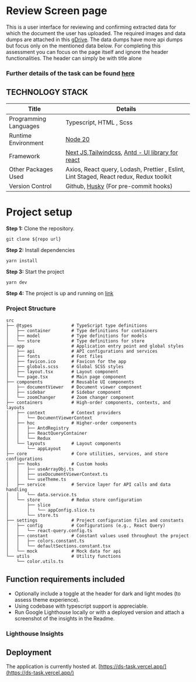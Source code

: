 # Review Screen page

This is a user interface for reviewing and confirming extracted data for which the document the user has uploaded. The
required images and data dumps are attached in
this [gDrive](https://drive.google.com/file/d/1vVayeGVpiTakSljgAH2xKcCS_s3L32Io/view?usp=sharing). The data dumps have
more api dumps but focus only on the mentioned data below.
For completing this assessment you can focus on the page itself and ignore the header functionalities. The header can
simply be with title alone

### Further details of the task can be found [here](https://docs.google.com/document/d/1Pn6U214pQohOOCt8bJsDQRLAnGtAi-PpbZa7YJnXEZU)

## TECHNOLOGY STACK

| Title                 | Details                                                                                                                                     |
|-----------------------|---------------------------------------------------------------------------------------------------------------------------------------------|
| Programming Languages | Typescript, HTML , Scss                                                                                                                     |
| Runtime Environment   | [Node 20](https://nodejs.org/en/blog/release/v20.9.0)                                                                                       |
| Framework             | [Next JS](https://nextjs.org),[Tailwindcss](https://tailwindcss.com/docs/installation), [Antd -  UI library for react](https://ant.design/) |
| Other Packages Used   | Axios, React query, Lodash, Prettier , Eslint, Lint Staged, React redux, Redux toolkit                                                      |
| Version Control       | Github, [Husky](https://typicode.github.io/husky/get-started.html) (For pre-commit hooks)                                                   |

# Project setup

**Step 1:** Clone the repository.
```
git clone ${repo url}
```

**Step 2:** Install dependencies

```
yarn install
```

**Step 3:** Start the project

```
yarn dev
```

**Step 4:** The project is up and running on [link](http://localhost:3000)

### Project Structure
```plaintext
src
├── @types               # TypeScript type definitions
│   ├── container        # Type definitions for containers
│   ├── model            # Type definitions for models
│   └── store            # Type definitions for store
├── app                  # Application entry point and global styles
│   ├── api              # API configurations and services
│   ├── fonts            # Font files
│   ├── favicon.ico      # Favicon for the app
│   ├── globals.scss     # Global SCSS styles
│   ├── layout.tsx       # Layout component
│   └── page.tsx         # Main page component
├── components           # Reusable UI components
│   ├── documentViewer   # Document viewer component
│   ├── sidebar          # Sidebar component
│   └── zoomChanger      # Zoom changer component
├── containers           # High-order components, contexts, and layouts
│   ├── context          # Context providers
│   │   └── DocumentViewerContext
│   ├── hoc              # Higher-order components
│   │   ├── AntdRegistry
│   │   ├── ReactQueryContainer
│   │   └── Redux
│   └── layouts          # Layout components
│       └── appLayout
├── core                 # Core utilities, services, and store configurations
│   ├── hooks            # Custom hooks
│   │   ├── useArrayObj.ts
│   │   ├── useDocumentViewerContext.ts
│   │   └── useTheme.ts
│   ├── service          # Service layer for API calls and data handling
│   │   └── data.service.ts
│   └── store            # Redux store configuration
│       ├── slice
│       │   └── appConfig.slice.ts
│       └── store.ts
├── settings             # Project configuration files and constants
│   ├── config           # Configurations (e.g., React Query)
│   │   └── react-query.config.ts
│   ├── constant         # Constant values used throughout the project
│   │   ├── colors.constant.ts
│   │   └── defaultSections.constant.tsx
│   └── mock             # Mock data for api
└── utils                # Utility functions
    └── color.utils.ts
```

## Function requirements included
- Optionally include a toggle at the header for dark and light modes (to assess theme experience).
- Using codebase with typescript support is appreciable.
- Run Google Lighthouse locally or with a deployed version and attach a screenshot of the insights in the Readme.

### Lighthouse Insights

## Deployment
The application is currently hosted at.
[https://ds-task.vercel.app/](https://ds-task.vercel.app/)
